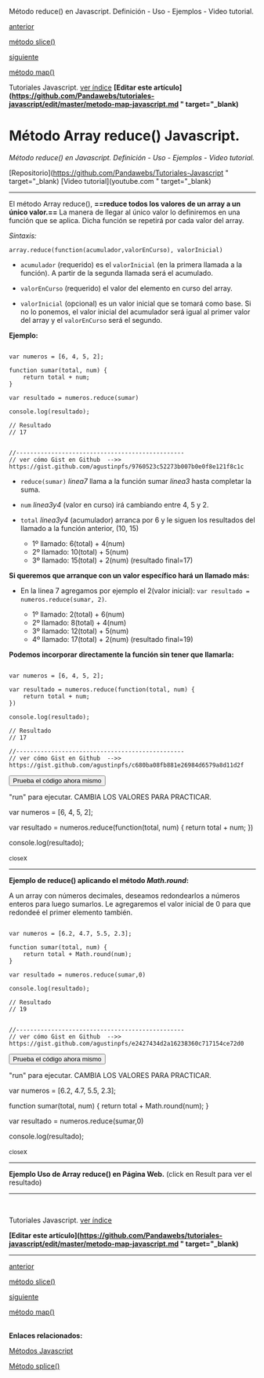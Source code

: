 <span class="hidden-excerpt">Método reduce() en Javascript. Definición - Uso - Ejemplos - Video tutorial.</span>

<div class="post-content_next">
  <a href="http://localhost:2368/metodo-slice-javascript/">
    <div class="post-content_next-left">
      <p>anterior</p>
      <span>método slice()</span>
  </div>
  <a href="http://localhost:2368/metodo-map-javascript/">
    <div class="post-content_next-right">
      <p>siguiente</p>
      <span>método map()</span>
    </div>
  </a>
</div>


<span class="link-to-index-git">Tutoriales Javascript. [ ver índice](http://localhost:2368/tutoriales-javascript/)</span>
<strong class="link-to-github">[Editar este artículo](https://github.com/Pandawebs/tutoriales-javascript/edit/master/metodo-map-javascript.md " target="_blank)</strong>


# Método Array reduce() Javascript.

*Método reduce() en Javascript. Definición - Uso - Ejemplos - Video tutorial.*

<span class="links-external">[Repositorio](https://github.com/Pandawebs/Tutoriales-Javascript " target="_blank) [Video tutorial](youtube.com " target="_blank)</span>

<hr>

El método Array reduce(), __==reduce todos los valores de un array a un único valor.==__ 
La manera de llegar al único valor lo definiremos en una función que se aplica.
Dicha función se repetirá por cada valor del array.


*Sintaxis:*

`array.reduce(function(acumulador,valorEnCurso), valorInicial)`

* `acumulador` (requerido) es el `valorInicial` (en la primera llamada a la función). A partir de la segunda llamada será el acumulado.

* `valorEnCurso` (requerido) el valor del elemento en curso del array.

* `valorInicial` (opcional) es un valor inicial que se tomará como base. Si no lo ponemos, el valor inicial del acumulador será igual al primer valor del array y el `valorEnCurso` será el segundo.


**Ejemplo:**

<!-- start code snippet: -->

<pre data-start="0"><code class="line-numbers language-javascript">
var numeros = [6, 4, 5, 2];

function sumar(total, num) {
    return total + num;
}

var resultado = numeros.reduce(sumar)

console.log(resultado); 

// Resultado
// 17


//------------------------------------------------
// ver cómo Gist en Github  -->> https://gist.github.com/agustinpfs/9760523c52273b007b0e0f8e121f8c1c
</code></pre>

<!-- end code snippet: -->

* `reduce(sumar)` _linea7_ llama a la función sumar _linea3_ hasta completar la suma.

* `num` _linea3y4_ (valor en curso) irá cambiando entre 4, 5 y 2.

* `total` _linea3y4_  (acumulador) arranca por 6 y le siguen los resultados del llamado a la función anterior, (10, 15)

    * 1º llamado: 6(total) + 4(num)
    * 2º llamado: 10(total) + 5(num)
    * 3º llamado: 15(total) + 2(num) (resultado final=17)

**Si queremos que arranque con un valor específico hará un llamado más:**

* En la linea 7 agregamos por ejemplo el 2(valor inicial):  `var resultado = numeros.reduce(sumar, 2)`.

    * 1º llamado: 2(total) + 6(num)
    * 2º llamado: 8(total) + 4(num)
    * 3º llamado: 12(total) + 5(num)
    * 4º llamado: 17(total) + 2(num) (resultado final=19)


**Podemos incorporar directamente la función sin tener que llamarla:**

<!-- start code snippet: -->

<pre data-start="0"><code class="line-numbers language-javascript">
var numeros = [6, 4, 5, 2];

var resultado = numeros.reduce(function(total, num) {
    return total + num;
})

console.log(resultado);

// Resultado
// 17

//------------------------------------------------
// ver cómo Gist en Github  -->> https://gist.github.com/agustinpfs/c680ba08fb881e26984d6579a8d11d2f
</code></pre>

<!-- end code snippet: -->

<button class="post-content_button-console">Prueba el código ahora mismo</button>

<div class="post-content_console">

<p>"run" para ejecutar. <span class="post-content_console-mark">CAMBIA LOS VALORES PARA PRACTICAR.</span></p>
    
<div id="my-ele" >
  <script src="https://embed.tonicdev.com" data-element-id="my-ele" ></script>       
  var numeros = [6, 4, 5, 2];

  var resultado = numeros.reduce(function(total, num) {
      return total + num;
  })

  console.log(resultado);
</div>

<span class="post-content_buttonx-console"><small>close</small>x</span>
</div>

<hr>

**Ejemplo de reduce() aplicando el método _Math.round_:**

A un array con números decimales, deseamos redondearlos a números enteros para luego sumarlos.
Le agregaremos el valor inicial de 0 para que redondeé el primer elemento también.

<!-- start code snippet: -->

<pre data-start="0"><code class="line-numbers language-javascript">
var numeros = [6.2, 4.7, 5.5, 2.3];

function sumar(total, num) {
    return total + Math.round(num);
}

var resultado = numeros.reduce(sumar,0)

console.log(resultado); 

// Resultado
// 19


//------------------------------------------------
// ver cómo Gist en Github  -->> https://gist.github.com/agustinpfs/e2427434d2a16238360c717154ce72d0
</code></pre>

<!-- end code snippet: -->

<button class="post-content_button-console2">Prueba el código ahora mismo</button>

<div class="post-content_console2">

<p>"run" para ejecutar. <span class="post-content_console-mark">CAMBIA LOS VALORES PARA PRACTICAR.</span></p>
    
<div id="my-elem" >
  <script src="https://embed.tonicdev.com" data-element-id="my-elem" ></script>       
  var numeros = [6.2, 4.7, 5.5, 2.3];

  function sumar(total, num) {
      return total + Math.round(num);
  }

  var resultado = numeros.reduce(sumar,0)

  console.log(resultado); 
</div>

<span class="post-content_buttonx-console2"><small>close</small>x</span>
</div>


<hr>

**Ejemplo Uso de Array reduce() en Página Web.**
(click en Result para ver el resultado)

<div class="Post-jsfiddle">
  <script async src="https://jsfiddle.net/Pandawebs/qzmcyat1/embed/html,result/">
  </script>
</div>


<hr>

<!-- [*Lista de métodos nativos*](#) -->

<br>

<span class="link-to-index-git">Tutoriales Javascript. [ ver índice](http://localhost:2368/tutoriales-javascript/)</span>

<strong class="link-to-github">[Editar este artículo](https://github.com/Pandawebs/tutoriales-javascript/edit/master/metodo-map-javascript.md " target="_blank)</strong>

<hr>

<div class="post-content_next">
  <a href="http://localhost:2368/metodo-slice-javascript/">
    <div class="post-content_next-left">
      <p>anterior</p>
      <span>método slice()</span>
  </div>
  <a href="http://localhost:2368/metodo-map-javascript/">
    <div class="post-content_next-right">
      <p>siguiente</p>
      <span>método map()</span>
    </div>
  </a>
</div>

<br>

**Enlaces relacionados:**

[Métodos Javascript](http://localhost:2368/metodos-javascript/)

[Método splice()](http://localhost:2368/metodo-splice-javascript/)